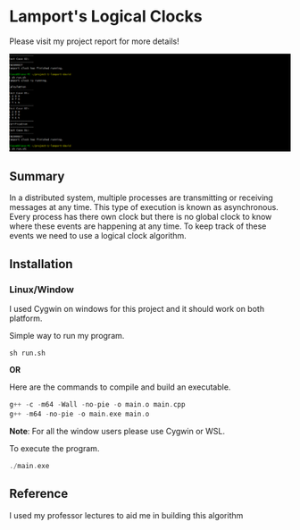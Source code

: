 # Lamport's Logical Clocks

Please visit my project report for more details! 

![lamportclock.gif](https://github.com/LeadProgramming/Lamport-Clock/blob/main/lamportclock.gif?raw=true)

## Summary

In a distributed system, multiple processes are transmitting or receiving messages at any time. This type of execution is known as asynchronous. Every process has there own clock but there is no global clock to know where these events are happening at any time. To keep track of these events we need to use a logical clock algorithm.

## Installation

### Linux/Window

I used Cygwin on windows for this project and it should work on both platform.

Simple way to run my program.

```
sh run.sh
```

**OR**

Here are the commands to compile and build an executable.

```c++
g++ -c -m64 -Wall -no-pie -o main.o main.cpp 
g++ -m64 -no-pie -o main.exe main.o 
```

**Note**: For all the window users please use Cygwin or WSL.

To execute the program.

```c++
./main.exe
```

## Reference

I used my professor lectures to aid me in building this algorithm

